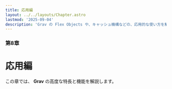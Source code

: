 ```yaml
---
title: 応用編
layout: ../../layouts/Chapter.astro
lastmod: '2025-09-04'
description: 'Grav の Flex Objects や、キャッシュ機構などの、応用的な使い方を解説します。'
---
```


### 第8章

# 応用編

この章では、 **Grav** の高度な特長と機能を解説します。


